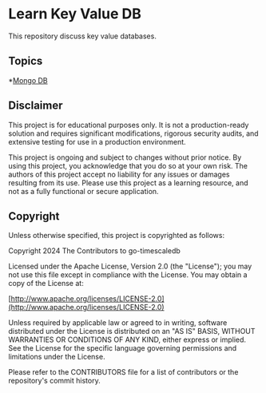 # Learn Key Value DB

This repository discuss key value databases.

## Topics

*[Mongo DB](./mongo/docs/mongo.md)

## Disclaimer

This project is for educational purposes only. It is not a production-ready solution and requires significant modifications, rigorous security audits, and extensive testing for use in a production environment.

This project is ongoing and subject to changes without prior notice. By using this project, you acknowledge that you do so at your own risk. The authors of this project accept no liability for any issues or damages resulting from its use. Please use this project as a learning resource, and not as a fully functional or secure application.

## Copyright

Unless otherwise specified, this project is copyrighted as follows:

Copyright 2024 The Contributors to go-timescaledb

Licensed under the Apache License, Version 2.0 (the "License"); you may not use this file except in compliance with the License. You may obtain a copy of the License at:

[http://www.apache.org/licenses/LICENSE-2.0](http://www.apache.org/licenses/LICENSE-2.0)

Unless required by applicable law or agreed to in writing, software distributed under the License is distributed on an "AS IS" BASIS, WITHOUT WARRANTIES OR CONDITIONS OF ANY KIND, either express or implied. See the License for the specific language governing permissions and limitations under the License.

Please refer to the CONTRIBUTORS file for a list of contributors or the repository's commit history.
